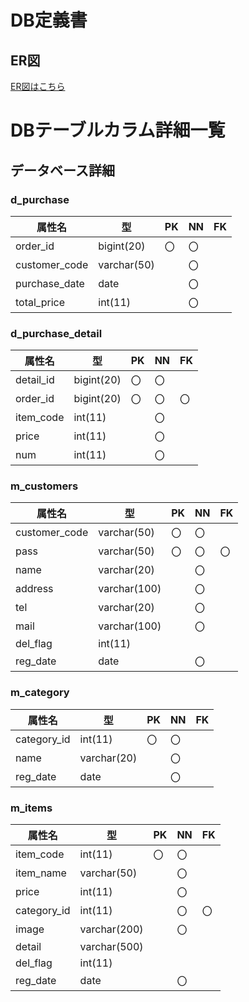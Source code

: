 # DB定義書
## ER図
[ER図はこちら]( https://github.com/Aso2001181/2021sys-design/blob/main/ER.md "ER図はこちら" )

# DBテーブルカラム詳細一覧

## データベース詳細

### d_purchase
|属性名|型|PK|NN|FK|
|------|--|--|--|--|
|order_id|bigint(20)|〇|〇||
|customer_code|varchar(50)||〇||
|purchase_date|date||〇||
|total_price|int(11)||〇||

### d_purchase_detail
|属性名|型|PK|NN|FK|
|------|--|--|--|--|
|detail_id|bigint(20)|〇|〇||
|order_id|bigint(20)|〇|〇|〇|
|item_code|int(11)||〇||
|price|int(11)||〇||
|num|int(11)||〇||

### m_customers
|属性名|型|PK|NN|FK|
|------|--|--|--|--|
|customer_code|varchar(50)|〇|〇||
|pass|varchar(50)|〇|〇|〇|
|name|varchar(20)||〇||
|address|varchar(100)||〇||
|tel|varchar(20)||〇||
|mail|varchar(100)||〇||
|del_flag|int(11)||||
|reg_date|date||〇||

### m_category
|属性名|型|PK|NN|FK|
|------|--|--|--|--|
|category_id|int(11)|〇|〇||
|name|varchar(20)||〇||
|reg_date|date||〇||

### m_items
|属性名|型|PK|NN|FK|
|------|--|--|--|--|
|item_code|int(11)|〇|〇||
|item_name|varchar(50)||〇||
|price|int(11)||〇||
|category_id|int(11)||〇|〇|
|image|varchar(200)||〇||
|detail|varchar(500)||||
|del_flag|int(11)||||
|reg_date|date||〇||
